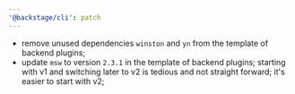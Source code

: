 ```yaml
---
'@backstage/cli': patch
---
```


- remove unused dependencies `winston` and `yn` from the template of backend plugins;
- update `msw` to version `2.3.1` in the template of backend plugins;
  starting with v1 and switching later to v2 is tedious and not straight forward; it's easier to start with v2;
